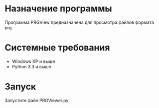 # Назначение программы
Программа PRGView предназначена для просмотра файлов формата prg.
# Системные требования
* Windows XP и выше
* Python 3.3 и выше
# Запуск
Запустите файл PRGViewer.py